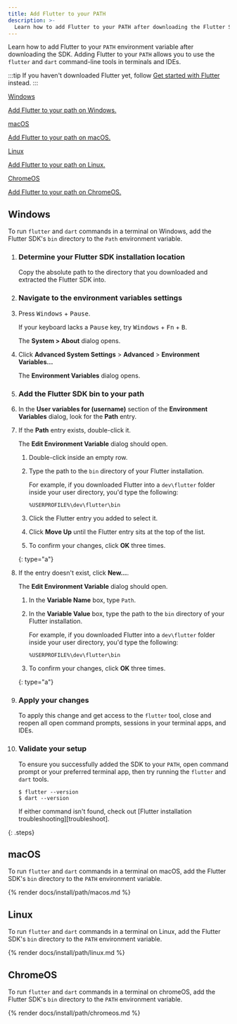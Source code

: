 ```yaml
---
title: Add Flutter to your PATH
description: >-
  Learn how to add Flutter to your PATH after downloading the Flutter SDK.
---
```


Learn how to add Flutter to your `PATH` environment variable
after downloading the SDK.
Adding Flutter to your `PATH` allows you to use the
`flutter` and `dart` command-line tools in terminals and IDEs.

:::tip
If you haven't downloaded Flutter yet,
follow [Get started with Flutter][] instead.
:::

<div class="card-grid">
  <a class="card outlined-card" href="#windows">
    <div class="card-header">
      <span class="card-title">Windows</span>
    </div>
    <div class="card-content">
      <p>Add Flutter to your path on Windows.</p>
    </div>
  </a>
  <a class="card outlined-card" href="#macos">
    <div class="card-header">
      <span class="card-title">macOS</span>
    </div>
    <div class="card-content">
      <p>Add Flutter to your path on macOS.</p>
    </div>
  </a>
  <a class="card outlined-card" href="#linux">
    <div class="card-header">
      <span class="card-title">Linux</span>
    </div>
    <div class="card-content">
      <p>Add Flutter to your path on Linux.</p>
    </div>
  </a>
  <a class="card outlined-card" href="#chromeos">
    <div class="card-header">
      <span class="card-title">ChromeOS</span>
    </div>
    <div class="card-content">
      <p>Add Flutter to your path on ChromeOS.</p>
    </div>
  </a>
</div>

[Get started with Flutter]: /get-started/install

## Windows

To run `flutter` and `dart` commands in a terminal on Windows,
add the Flutter SDK's `bin` directory to the `Path` environment variable.

 1. <h3>Determine your Flutter SDK installation location</h3>

    Copy the absolute path to the directory that you
    downloaded and extracted the Flutter SDK into.

 1. <h3>Navigate to the environment variables settings</h3>

   1. Press <kbd>Windows</kbd> + <kbd>Pause</kbd>.

      If your keyboard lacks a <kbd>Pause</kbd> key,
      try <kbd>Windows</kbd> + <kbd>Fn</kbd> + <kbd>B</kbd>.

      The **System > About** dialog opens.

   1. Click **Advanced System Settings**
      <span aria-label="and then">></span> **Advanced**
      <span aria-label="and then">></span> **Environment Variables...**

      The **Environment Variables** dialog opens.

 1. <h3>Add the Flutter SDK bin to your path</h3>

   1. In the **User variables for (username)** section
      of the **Environment Variables** dialog,
      look for the **Path** entry.

   1. If the **Path** entry exists, double-click it.

      The **Edit Environment Variable** dialog should open.

      1. Double-click inside an empty row.

      1. Type the path to the `bin` directory of your Flutter installation.

         For example, if you downloaded Flutter into a
         `dev\flutter` folder inside your user directory,
         you'd type the following:

         ```plaintext
         %USERPROFILE%\dev\flutter\bin
         ```

      1. Click the Flutter entry you added to select it.

      1. Click **Move Up** until the Flutter entry sits at the top of the list.

      1. To confirm your changes, click **OK** three times.

      {: type="a"}

   1. If the entry doesn't exist, click **New...**.

      The **Edit Environment Variable** dialog should open.

      1. In the **Variable Name** box, type `Path`.

      1. In the **Variable Value** box,
         type the path to the `bin` directory of your Flutter installation.

         For example, if you downloaded Flutter into a
         `dev\flutter` folder inside your user directory,
         you'd type the following:

         ```plaintext
         %USERPROFILE%\dev\flutter\bin
         ```

      1. To confirm your changes, click **OK** three times.

      {: type="a"}

 1. <h3>Apply your changes</h3>

    To apply this change and get access to the `flutter` tool,
    close and reopen all open command prompts,
    sessions in your terminal apps, and IDEs.

 1. <h3>Validate your setup</h3>

    To ensure you successfully added the SDK to your `PATH`,
    open command prompt or your preferred terminal app,
    then try running the `flutter` and `dart` tools.

    ```console
    $ flutter --version
    $ dart --version
    ```

    If either command isn't found,
    check out [Flutter installation troubleshooting][troubleshoot].

{: .steps}

## macOS

To run `flutter` and `dart` commands in a terminal on macOS,
add the Flutter SDK's `bin` directory to the `PATH` environment variable.

{% render docs/install/path/macos.md %}

## Linux

To run `flutter` and `dart` commands in a terminal on Linux,
add the Flutter SDK's `bin` directory to the `PATH` environment variable.

{% render docs/install/path/linux.md %}

## ChromeOS

To run `flutter` and `dart` commands in a terminal on chromeOS,
add the Flutter SDK's `bin` directory to the `PATH` environment variable.

{% render docs/install/path/chromeos.md %}
